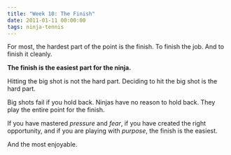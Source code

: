 ```yaml
---
title: "Week 10: The Finish"
date: 2011-01-11 00:00:00
tags: ninja-tennis
---
```


For most, the hardest part of the point is the finish. To finish the job. And to finish it cleanly.

**The finish is the easiest part for the ninja.**

Hitting the big shot is not the hard part. Deciding to hit the big shot is the hard part.

Big shots fail if you hold back. Ninjas have no reason to hold back. They play the entire point for the finish.

If you have mastered _pressure_ and _fear_, if you have created the right opportunity, and if you are playing with _purpose_, the finish is the easiest.

And the most enjoyable.
